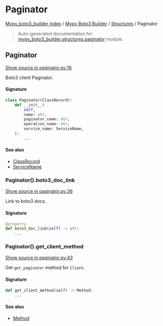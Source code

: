 # Paginator

[Mypy_boto3_builder Index](../../README.md#mypy_boto3_builder-index) /
[Mypy Boto3 Builder](../index.md#mypy-boto3-builder) /
[Structures](./index.md#structures) /
Paginator

> Auto-generated documentation for [mypy_boto3_builder.structures.paginator](https://github.com/youtype/mypy_boto3_builder/blob/main/mypy_boto3_builder/structures/paginator.py) module.

## Paginator

[Show source in paginator.py:16](https://github.com/youtype/mypy_boto3_builder/blob/main/mypy_boto3_builder/structures/paginator.py#L16)

Boto3 client Paginator.

#### Signature

```python
class Paginator(ClassRecord):
    def __init__(
        self,
        name: str,
        paginator_name: str,
        operation_name: str,
        service_name: ServiceName,
    ):
        ...
```

#### See also

- [ClassRecord](./class_record.md#classrecord)
- [ServiceName](../service_name.md#servicename)

### Paginator().boto3_doc_link

[Show source in paginator.py:36](https://github.com/youtype/mypy_boto3_builder/blob/main/mypy_boto3_builder/structures/paginator.py#L36)

Link to boto3 docs.

#### Signature

```python
@property
def boto3_doc_link(self) -> str:
    ...
```

### Paginator().get_client_method

[Show source in paginator.py:43](https://github.com/youtype/mypy_boto3_builder/blob/main/mypy_boto3_builder/structures/paginator.py#L43)

Get `get_paginator` method for `Client`.

#### Signature

```python
def get_client_method(self) -> Method:
    ...
```

#### See also

- [Method](./method.md#method)




